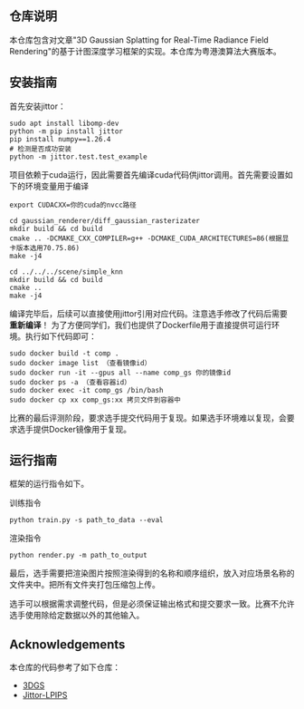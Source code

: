 ## 仓库说明

本仓库包含对文章"3D Gaussian Splatting for Real-Time Radiance Field Rendering"的基于计图深度学习框架的实现。本仓库为粤港澳算法大赛版本。

## 安装指南

首先安装jittor：

~~~
sudo apt install libomp-dev
python -m pip install jittor
pip install numpy==1.26.4
# 检测是否成功安装
python -m jittor.test.test_example
~~~

项目依赖于cuda运行，因此需要首先编译cuda代码供jittor调用。首先需要设置如下的环境变量用于编译

~~~
export CUDACXX=你的cuda的nvcc路径

cd gaussian_renderer/diff_gaussian_rasterizater
mkdir build && cd build
cmake .. -DCMAKE_CXX_COMPILER=g++ -DCMAKE_CUDA_ARCHITECTURES=86(根据显卡版本选用70.75.86)
make -j4

cd ../../../scene/simple_knn
mkdir build && cd build
cmake ..
make -j4
~~~

编译完毕后，后续可以直接使用jittor引用对应代码。注意选手修改了代码后需要**重新编译**！
为了方便同学们，我们也提供了Dockerfile用于直接提供可运行环境。执行如下代码即可：

~~~
sudo docker build -t comp .
sudo docker image list （查看镜像id）
sudo docker run -it --gpus all --name comp_gs 你的镜像id
sudo docker ps -a （查看容器id）
sudo docker exec -it comp_gs /bin/bash
sudo docker cp xx comp_gs:xx 拷贝文件到容器中
~~~

比赛的最后评测阶段，要求选手提交代码用于复现。如果选手环境难以复现，会要求选手提供Docker镜像用于复现。

## 运行指南

框架的运行指令如下。

训练指令
~~~
python train.py -s path_to_data --eval
~~~

渲染指令
~~~
python render.py -m path_to_output
~~~

最后，选手需要把渲染图片按照渲染得到的名称和顺序组织，放入对应场景名称的文件夹中。把所有文件夹打包压缩包上传。

选手可以根据需求调整代码，但是必须保证输出格式和提交要求一致。比赛不允许选手使用除给定数据以外的其他输入。

## Acknowledgements

本仓库的代码参考了如下仓库：

- [3DGS](https://github.com/graphdeco-inria/gaussian-splatting/)
- [Jittor-LPIPS](https://github.com/ty625911724/Jittor_Perceptual-Similarity-Metric)